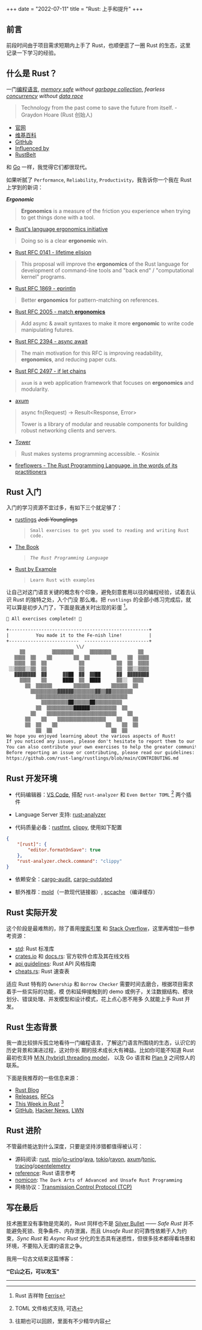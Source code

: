 +++
date = "2022-07-11"
title = "Rust: 上手和提升"
+++

## 前言

前段时间由于项目需求短期内上手了 Rust，也顺便逛了一圈 Rust 的生态，这里记录一下学习的经验。

## 什么是 Rust？

一门[编程语言](https://en.wikipedia.org/wiki/Programming_language),
*[memory safe](https://en.wikipedia.org/wiki/Memory_safety) without [garbage collection](https://en.wikipedia.org/wiki/Garbage_collection_(computer_science))*,
*fearless [concurrency](https://en.wikipedia.org/wiki/Concurrent_computing) without [data race](https://en.wikipedia.org/wiki/Race_condition#Data_race)*

> Technology from the past come to save the future from itself. - Graydon Hoare (Rust 创始人)

* [官网](https://www.rust-lang.org)
* [维基百科](https://en.wikipedia.org/wiki/Rust_(programming_language))
* [GitHub](https://github.com/rust-lang/rust)
* [Influenced by](https://doc.rust-lang.org/stable/reference/influences.html)
* [RustBelt](https://plv.mpi-sws.org/rustbelt/)

和 [Go](https://en.wikipedia.org/wiki/Go_(programming_language)) 一样，我觉得它们都很现代。

如果听腻了 `Performance`, `Reliability`, `Productivity`，我告诉你一个我在 Rust 上学到的新词：

***Ergonomic***

> **Ergonomics** is a measure of the friction you experience when trying to get things done with a
> tool.
- [Rust's language ergonomics initiative](https://blog.rust-lang.org/2017/03/02/lang-ergonomics.html)

> Doing so is a clear **ergonomic** win.
- [Rust RFC 0141 - lifetime elision](https://rust-lang.github.io/rfcs/0141-lifetime-elision.html)

> This proposal will improve the **ergonomics** of the Rust language for development of command-line
> tools and "back end" / "computational kernel" programs.
- [Rust RFC 1869 - eprintln](https://rust-lang.github.io/rfcs/1869-eprintln.html)

> Better **ergonomics** for pattern-matching on references.
- [Rust RFC 2005 - match **ergonomics**](https://rust-lang.github.io/rfcs/2005-match-ergonomics.html)

> Add async & await syntaxes to make it more **ergonomic** to write code manipulating futures.
- [Rust RFC 2394 - async await](https://rust-lang.github.io/rfcs/2394-async_await.html)

> The main motivation for this RFC is improving readability, **ergonomics**, and reducing paper
> cuts.
- [Rust RFC 2497 - if let chains](https://rust-lang.github.io/rfcs/2497-if-let-chains.html)

> `axum` is a web application framework that focuses on **ergonomics** and modularity.
- [axum](https://github.com/tokio-rs/axum)

> async fn(Request) -> Result<Response, Error>
>
> Tower is a library of modular and reusable components for building robust networking clients and
> servers.
- [Tower](https://github.com/tower-rs/tower)

> Rust makes systems programming accessible. - Kosinix
- [fireflowers - The Rust Programming Language, in the words of its practitioners](https://brson.github.io/fireflowers/)

## Rust 入门

入门的学习资源不宜过多，有如下三个就足够了：

* [rustlings](https://github.com/rust-lang/rustlings) ~~Jedi Younglings~~
  > `Small exercises to get you used to reading and writing Rust code.`
* [The Book](https://doc.rust-lang.org/book/index.html)
  > *`The Rust Programming Language`*
* [Rust by Example](https://doc.rust-lang.org/rust-by-example/index.html)
  > `Learn Rust with examples`

让自己对这门语言关键的概念有个印象，避免刻意套用以往的编程经验，试着去认识 Rust 的独特之处，入个门没
那么难。把 `rustlings` 的全部小练习完成后，就可以算是初步入门了，下面是我通关时出现的彩蛋 [^1]。

```txt
🎉 All exercises completed! 🎉

+----------------------------------------------------+
|          You made it to the Fe-nish line!          |
+--------------------------  ------------------------+
                          \\/
     ▒▒          ▒▒▒▒▒▒▒▒      ▒▒▒▒▒▒▒▒          ▒▒
   ▒▒▒▒  ▒▒    ▒▒        ▒▒  ▒▒        ▒▒    ▒▒  ▒▒▒▒
   ▒▒▒▒  ▒▒  ▒▒            ▒▒            ▒▒  ▒▒  ▒▒▒▒
 ░░▒▒▒▒░░▒▒  ▒▒            ▒▒            ▒▒  ▒▒░░▒▒▒▒
   ▓▓▓▓▓▓▓▓  ▓▓      ▓▓██  ▓▓  ▓▓██      ▓▓  ▓▓▓▓▓▓▓▓
     ▒▒▒▒    ▒▒      ████  ▒▒  ████      ▒▒░░  ▒▒▒▒
       ▒▒  ▒▒▒▒▒▒        ▒▒▒▒▒▒        ▒▒▒▒▒▒  ▒▒
         ▒▒▒▒▒▒▒▒▒▒▓▓▓▓▓▓▒▒▒▒▒▒▒▒▓▓▒▒▓▓▒▒▒▒▒▒▒▒
           ▒▒▒▒▒▒▒▒▒▒▒▒▒▒▒▒▒▒▒▒▒▒▒▒▒▒▒▒▒▒▒▒▒▒
             ▒▒▒▒▒▒▒▒▒▒██▒▒▒▒▒▒██▒▒▒▒▒▒▒▒▒▒
           ▒▒  ▒▒▒▒▒▒▒▒▒▒██████▒▒▒▒▒▒▒▒▒▒  ▒▒
         ▒▒    ▒▒▒▒▒▒▒▒▒▒▒▒▒▒▒▒▒▒▒▒▒▒▒▒▒▒    ▒▒
       ▒▒    ▒▒    ▒▒▒▒▒▒▒▒▒▒▒▒▒▒▒▒▒▒    ▒▒    ▒▒
       ▒▒  ▒▒    ▒▒                  ▒▒    ▒▒  ▒▒
           ▒▒  ▒▒                      ▒▒  ▒▒
We hope you enjoyed learning about the various aspects of Rust!
If you noticed any issues, please don't hesitate to report them to our repo.
You can also contribute your own exercises to help the greater community!
Before reporting an issue or contributing, please read our guidelines:
https://github.com/rust-lang/rustlings/blob/main/CONTRIBUTING.md
```

## Rust 开发环境

* 代码编辑器：[VS Code](https://github.com/microsoft/vscode), 搭配 `rust-analyzer` 和 `Even Better
  TOML` [^2] 两个插件

* Language Server 支持: [rust-analyzer](https://rust-analyzer.github.io)

* 代码质量必备：[rustfmt](https://github.com/rust-lang/rustfmt), [clippy](https://github.com/rust-lang/rust-clippy),
  使用如下配置

```json
{
    "[rust]": {
        "editor.formatOnSave": true
    },
    "rust-analyzer.check.command": "clippy"
}
```

* 依赖安全：[cargo-audit](https://github.com/RustSec/cargo-audit), [cargo-outdated](https://github.com/kbknapp/cargo-outdated)

* 额外推荐：[mold](https://github.com/rui314/mold)（一款现代链接器）, [sccache](https://github.com/mozilla/sccache)
  （编译缓存）

## Rust 实际开发

这个阶段是最难熬的，除了善用[搜索引擎](https://en.wikipedia.org/wiki/Comparison_of_web_search_engines)
和 [Stack Overflow](https://stackoverflow.com)，这里再增加一些参考资源：

* [std](https://doc.rust-lang.org/stable/std/): Rust 标准库
* [crates.io](https://crates.io) 和 [docs.rs](https://docs.rs): 官方软件仓库及其在线文档
* [api guidelines](https://rust-lang.github.io/api-guidelines/): Rust API 风格指南
* [cheats.rs](https://cheats.rs): Rust 速查表

适应 Rust 特有的 `Ownership` 和 `Borrow Checker` 需要时间去磨合，根据项目需求着手一些实际的功能，模
仿和延伸接触到的 demo 或例子，关注数据结构、模块划分、错误处理、并发模型和设计模式，花上点心思不用多
久就能上手 Rust 开发。

## Rust 生态背景

我一直比较排斥孤立地看待一门编程语言，了解这门语言所围绕的生态，认识它的历史背景和演进过程，这对你长
期的技术成长大有裨益。比如你可能不知道 Rust 最初也支持 [M:N (hybrid) threading model](https://rust-lang.github.io/rfcs/0230-remove-runtime.html)，
以及 Go 语言和 [Plan 9](https://en.wikipedia.org/wiki/Plan_9_from_Bell_Labs) 之间惊人的联系。

下面是我推荐的一些信息来源：

* [Rust Blog](https://blog.rust-lang.org)
* [Releases](https://github.com/rust-lang/rust/blob/master/RELEASES.md), [RFCs](https://rust-lang.github.io/rfcs/)
* [This Week in Rust](https://this-week-in-rust.org) [^3]
* [GitHub](https://github.com), [Hacker News](https://news.ycombinator.com), [LWN](https://lwn.net)

## Rust 进阶

不管最终能达到什么深度，只要是坚持涉猎都值得被认可：

* 源码阅读: [rust](https://github.com/rust-lang/rust),
  [mio](https://github.com/tokio-rs/mio)/[io-uring](https://github.com/tokio-rs/io-uring)/[aya](https://github.com/aya-rs/aya),
  [tokio](https://github.com/tokio-rs/tokio)/[rayon](https://github.com/rayon-rs/rayon),
  [axum](https://github.com/tokio-rs/axum)/[tonic](https://github.com/hyperium/tonic),
  [tracing](https://github.com/tokio-rs/tracing)/[opentelemetry](https://github.com/open-telemetry/opentelemetry-rust)
* [reference](https://doc.rust-lang.org/stable/reference/): Rust 语言参考
* [nomicon](https://doc.rust-lang.org/stable/nomicon/): `The Dark Arts of Advanced and Unsafe Rust
  Programming`
* 网络协议：[Transmission Control Protocol (TCP)](https://www.rfc-editor.org/rfc/rfc9293.html)

## 写在最后

技术圈里没有事物是完美的，Rust 同样也不是 [Silver Bullet](https://en.wikipedia.org/wiki/No_Silver_Bullet) ——
*Safe Rust* 并不能避免死锁、竞争条件、内存泄漏，而且 *Unsafe Rust* 的可靠性依赖于人为约束，*Sync
Rust* 和 *Async Rust* 分化的生态具有迷惑性，但很多技术都得看场景和环境，不要陷入无谓的语言之争。

我用一句古文结束这篇博客：

**“它山之石，可以攻玉”**

---

[^1]: Rust 吉祥物 [Ferris](https://rustacean.net)

[^2]: TOML 文件格式支持, 可选

[^3]: 往期也可以回顾，里面有不少精华内容
